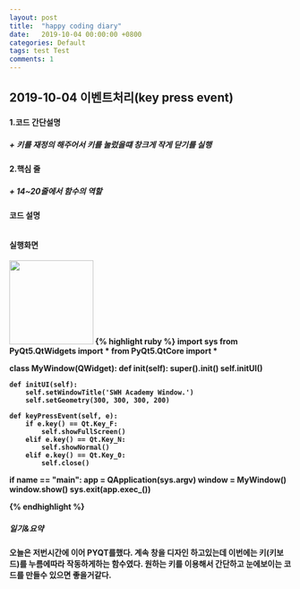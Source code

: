 ```yaml
---
layout: post
title:  "happy coding diary"
date:   2019-10-04 00:00:00 +0800
categories: Default
tags: test Test
comments: 1
---
```

## <strong>2019-10-04 이벤트처리(key press event)<strong/>
#### 1.코드 간단설명
##### + 키를 재정의 해주어서 키를 눌렀을떄 창크게 작게 닫기를 실행
#### 2.핵심 줄
##### + 14~20줄에서 함수의 역할
#### 코드 설명
######
#### 실행화면
<img src="file:///C:/Users/gyubo/git/gyubo.github.com/assets/res/post%20image/image.PNG" width="150" height="150"></img>
{% highlight ruby %}
import sys
from PyQt5.QtWidgets import *
from PyQt5.QtCore import *

class MyWindow(QWidget):
    def __init__(self):
        super().__init__()
        self.initUI()

    def initUI(self):
        self.setWindowTitle('SWH Academy Window.')
        self.setGeometry(300, 300, 300, 200)

    def keyPressEvent(self, e):
        if e.key() == Qt.Key_F:
            self.showFullScreen()
        elif e.key() == Qt.Key_N:
            self.showNormal()
        elif e.key() == Qt.Key_0:
            self.close()
        
if __name__ == "__main__":
    app = QApplication(sys.argv)
    window = MyWindow()
    window.show()
    sys.exit(app.exec_())

{% endhighlight %}
##### 일기&요약
오늘은 저번시간에 이어 PYQT를했다. 계속 창을 디자인 하고있는데 이번에는 키(키보드)를 누름에따라 작동하게하는 함수였다. 원하는 키를 이용해서 간단하고 눈에보이는 코드를 만들수 있으면 좋을거같다.

 